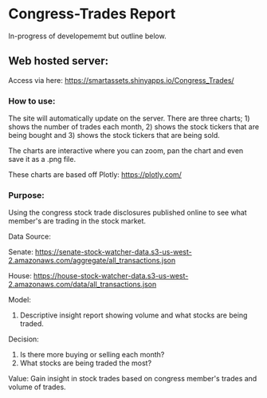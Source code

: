 # Congress-Trades Report

In-progress of developememt but outline below.

## Web hosted server:
Access via here: https://smartassets.shinyapps.io/Congress_Trades/

### How to use:
The site will automatically update on the server. There are three charts; 1) shows the number of trades each month, 2) shows the stock tickers that are being bought and 3) shows the stock tickers that are being sold.

The charts are interactive where you can zoom, pan the chart and even save it as a .png file. 

These charts are based off Plotly: https://plotly.com/

### Purpose:
Using the congress stock trade disclosures published online to see what member's are trading in the stock market.

Data Source: 

Senate: https://senate-stock-watcher-data.s3-us-west-2.amazonaws.com/aggregate/all_transactions.json

House: https://house-stock-watcher-data.s3-us-west-2.amazonaws.com/data/all_transactions.json

Model: 
1) Descriptive insight report showing volume and what stocks are being traded.

Decision:
1) Is there more buying or selling each month?
2) What stocks are being traded the most?

Value:
Gain insight in stock trades based on congress member's trades and volume of trades.
